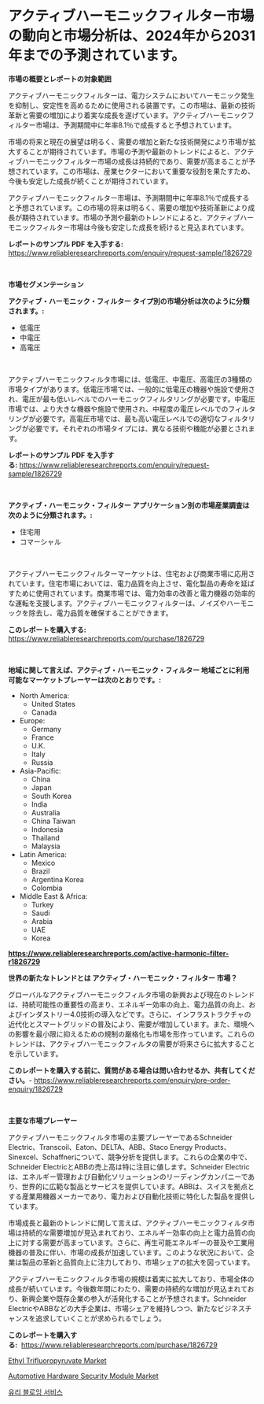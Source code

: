 <p><h1>アクティブハーモニックフィルター市場の動向と市場分析は、2024年から2031年までの予測されています。</h1></p><p><strong>市場の概要とレポートの対象範囲</strong></p>
<p><p>アクティブハーモニックフィルターは、電力システムにおいてハーモニック発生を抑制し、安定性を高めるために使用される装置です。この市場は、最新の技術革新と需要の増加により着実な成長を遂げています。アクティブハーモニックフィルター市場は、予測期間中に年率8.1％で成長すると予想されています。</p><p>市場の将来と現在の展望は明るく、需要の増加と新たな技術開発により市場が拡大することが期待されています。市場の予測や最新のトレンドによると、アクティブハーモニックフィルター市場の成長は持続的であり、需要が高まることが予想されています。この市場は、産業セクターにおいて重要な役割を果たすため、今後も安定した成長が続くことが期待されています。</p><p>アクティブハーモニックフィルター市場は、予測期間中に年率8.1％で成長すると予想されています。この市場の将来は明るく、需要の増加や技術革新により成長が期待されています。市場の予測や最新のトレンドによると、アクティブハーモニックフィルター市場は今後も安定した成長を続けると見込まれています。</p></p>
<p><strong>レポートのサンプル PDF を入手する:</strong> <a href="https://www.reliableresearchreports.com/enquiry/request-sample/1826729">https://www.reliableresearchreports.com/enquiry/request-sample/1826729</a></p>
<p>&nbsp;</p>
<p><strong>市場セグメンテーション</strong></p>
<p><strong>アクティブ・ハーモニック・フィルター タイプ別の市場分析は次のように分類されます。:</strong></p>
<p><ul><li>低電圧</li><li>中電圧</li><li>高電圧</li></ul></p>
<p>&nbsp;</p>
<p><p>アクティブハーモニックフィルタ市場には、低電圧、中電圧、高電圧の3種類の市場タイプがあります。低電圧市場では、一般的に低電圧の機器や施設で使用され、電圧が最も低いレベルでのハーモニックフィルタリングが必要です。中電圧市場では、より大きな機器や施設で使用され、中程度の電圧レベルでのフィルタリングが必要です。高電圧市場では、最も高い電圧レベルでの適切なフィルタリングが必要です。それぞれの市場タイプには、異なる技術や機能が必要とされます。</p></p>
<p><strong>レポートのサンプル PDF を入手する:</strong>&nbsp;<a href="https://www.reliableresearchreports.com/enquiry/request-sample/1826729">https://www.reliableresearchreports.com/enquiry/request-sample/1826729</a></p>
<p>&nbsp;</p>
<p><strong> アクティブ・ハーモニック・フィルター アプリケーション別の市場産業調査は次のように分類されます。:</strong></p>
<p><ul><li>住宅用</li><li>コマーシャル</li></ul></p>
<p>&nbsp;</p>
<p><p>アクティブハーモニックフィルターマーケットは、住宅および商業市場に応用されています。住宅市場においては、電力品質を向上させ、電化製品の寿命を延ばすために使用されています。商業市場では、電力効率の改善と電力機器の効率的な運転を支援します。アクティブハーモニックフィルターは、ノイズやハーモニックを除去し、電力品質を確保することができます。</p></p>
<p><strong>このレポートを購入する:</strong>&nbsp; <a href="https://www.reliableresearchreports.com/purchase/1826729">https://www.reliableresearchreports.com/purchase/1826729</a></p>
<p>&nbsp;</p>
<p><strong>地域に関して言えば、アクティブ・ハーモニック・フィルター 地域ごとに利用可能なマーケットプレーヤーは次のとおりです。:</strong></p>
<p><ul>
    <li>
        North America:
        <ul>
            <li>United States</li>
            <li>Canada</li>
        </ul>
    </li>
    <li>
        Europe:
        <ul>
            <li>Germany</li>
            <li>France</li>
            <li>U.K.</li>
            <li>Italy</li>
            <li>Russia</li>
        </ul>
    </li>
    <li>
        Asia-Pacific:
        <ul>
            <li>China</li>
            <li>Japan</li>
            <li>South Korea</li>
            <li>India</li>
            <li>Australia</li>
            <li>China Taiwan</li>
            <li>Indonesia</li>
            <li>Thailand</li>
            <li>Malaysia</li>
        </ul>
    </li>
    <li>
        Latin America:
        <ul>
            <li>Mexico</li>
            <li>Brazil</li>
            <li>Argentina Korea</li>
            <li>Colombia</li>
        </ul>
    </li>
    <li>
        Middle East & Africa:
        <ul>
            <li>Turkey</li>
            <li>Saudi</li>
            <li>Arabia</li>
            <li>UAE</li>
            <li>Korea</li>
        </ul>
    </li>
    </ul></p>
<p><strong><a href="https://www.reliableresearchreports.com/active-harmonic-filter-r1826729">https://www.reliableresearchreports.com/active-harmonic-filter-r1826729</a></strong>&nbsp;</p>
<p><strong>世界の新たなトレンドとは アクティブ・ハーモニック・フィルター 市場？</strong></p>
<p><p>グローバルなアクティブハーモニックフィルタ市場の新興および現在のトレンドは、持続可能性の重要性の高まり、エネルギー効率の向上、電力品質の向上、およびインダストリー4.0技術の導入などです。さらに、インフラストラクチャの近代化とスマートグリッドの普及により、需要が増加しています。また、環境への影響を最小限に抑えるための規制の厳格化も市場を形作っています。これらのトレンドは、アクティブハーモニックフィルタの需要が将来さらに拡大することを示しています。</p></p>
<p><strong>このレポートを購入する前に、質問がある場合は問い合わせるか、共有してください。</strong>- <a href="https://www.reliableresearchreports.com/enquiry/pre-order-enquiry/1826729">https://www.reliableresearchreports.com/enquiry/pre-order-enquiry/1826729</a></p>
<p>&nbsp;</p>
<p><strong>主要な市場プレーヤー</strong></p>
<p><p>アクティブハーモニックフィルタ市場の主要プレーヤーであるSchneider Electric、Transcoil、Eaton、DELTA、ABB、Staco Energy Products、Sinexcel、Schaffnerについて、競争分析を提供します。これらの企業の中で、Schneider ElectricとABBの売上高は特に注目に値します。Schneider Electricは、エネルギー管理および自動化ソリューションのリーディングカンパニーであり、世界的に広範な製品とサービスを提供しています。ABBは、スイスを拠点とする産業用機器メーカーであり、電力および自動化技術に特化した製品を提供しています。</p><p>市場成長と最新のトレンドに関して言えば、アクティブハーモニックフィルタ市場は持続的な需要増加が見込まれており、エネルギー効率の向上と電力品質の向上に対する需要が高まっています。さらに、再生可能エネルギーの普及や工業用機器の普及に伴い、市場の成長が加速しています。このような状況において、企業は製品の革新と品質向上に注力しており、市場シェアの拡大を図っています。</p><p>アクティブハーモニックフィルタ市場の規模は着実に拡大しており、市場全体の成長が続いています。今後数年間にわたり、需要の持続的な増加が見込まれており、新興企業や既存企業の参入が活発化することが予想されます。Schneider ElectricやABBなどの大手企業は、市場シェアを維持しつつ、新たなビジネスチャンスを追求していくことが求められるでしょう。</p></p>
<p><strong>このレポートを購入する:</strong>&nbsp;&nbsp;<a href="https://www.reliableresearchreports.com/purchase/1826729">https://www.reliableresearchreports.com/purchase/1826729</a></p>
<p><p><a href="https://www.linkedin.com/pulse/ethyl-trifluoropyruvate-market-research-report-forecasted-9voue?trackingId=EgYxiBcdepPu49rZaHDulw%3D%3D">Ethyl Trifluoropyruvate Market</a></p><p><a href="https://www.linkedin.com/pulse/automotive-hardware-security-module-market-research-naemc?trackingId=7nx0Fh1sEtzdALE6yRDobQ%3D%3D">Automotive Hardware Security Module Market</a></p><p><a href="https://medium.com/@anvil67678789/%EC%9C%A0%EB%A6%AC%EC%A0%9C%ED%92%88-%EC%A0%9C%EC%A1%B0-%EC%84%9C%EB%B9%84%EC%8A%A4-%EC%8B%9C%EC%9E%A5-%EA%B7%9C%EB%AA%A8%EB%8A%94-%EA%B8%80%EB%A1%9C%EB%B2%8C-%EC%82%B0%EC%97%85%EC%97%90%EC%84%9C-%EC%B5%9C%EA%B3%A0%EC%9D%98-%EB%A7%88%EC%BC%80%ED%8C%85-%EC%B1%84%EB%84%90%EC%9D%84-%EB%82%98%ED%83%80%EB%82%B8%EB%8B%A4-a268e35bddbc">유리 블로잉 서비스</a></p></p>